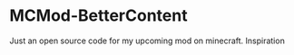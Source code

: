 MCMod-BetterContent
===================

Just an open source code for my upcoming mod on minecraft. Inspiration
